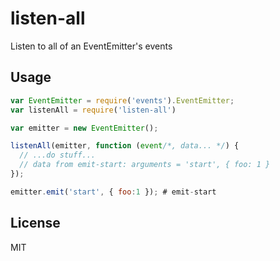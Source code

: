 # listen-all
Listen to all of an EventEmitter's events

## Usage
```js
var EventEmitter = require('events').EventEmitter;
var listenAll = require('listen-all')

var emitter = new EventEmitter();

listenAll(emitter, function (event/*, data... */) {
  // ...do stuff...
  // data from emit-start: arguments = 'start', { foo: 1 }
});

emitter.emit('start', { foo:1 }); # emit-start
```

## License
MIT